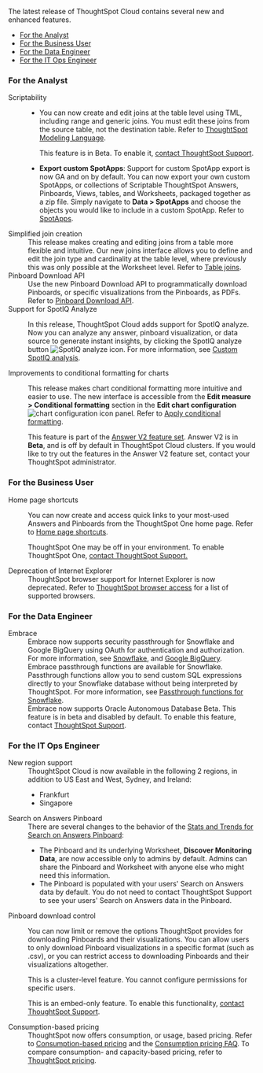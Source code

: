 The latest release of ThoughtSpot Cloud contains several new and enhanced features.

<ul>
<li><a href="{{ site.baseurl }}#feb-cloud-analyst">For the Analyst</a></li>
<li><a href="{{ site.baseurl }}#feb-cloud-business-user">For the Business User</a></li>
<li><a href="{{ site.baseurl }}#feb-cloud-data-engineer">For the Data Engineer</a></li>
<li><a href="{{ site.baseurl }}#feb-cloud-it-ops-engineer">For the IT Ops Engineer</a></li>
</ul>

<h3><a id="feb-cloud-analyst"></a>For the Analyst</h3>

<dl>
  <dlentry id="scriptability">
    <dt>Scriptability</dt>
    <dd><ul><li><p>You can now create and edit joins at the table level using TML, including range and generic joins. You must edit these joins from the source table, not the destination table. Refer to <a href="{{ site.baseurl }}/admin/ts-cloud/tml.html#syntax-tables">ThoughtSpot Modeling Language</a>.</p>
    <p>This feature is in Beta. To enable it, <a href="{{ site.baseurl }}/admin/misc/contact.html">contact ThoughtSpot Support</a>.</p></li>
    <li><strong>Export custom SpotApps</strong>: Support for custom SpotApp export is now GA and on by default. You can now export your own custom SpotApps, or collections of Scriptable ThoughtSpot Answers, Pinboards, Views, tables, and Worksheets, packaged together as a zip file. Simply navigate to <strong>Data > SpotApps</strong> and choose the objects you would like to include in a custom SpotApp. Refer to <a href="{{ site.baseurl }}/admin/ts-cloud/app-templates.html">SpotApps</a>.</li></ul>
</dd></dlentry>

 <dlentry id="simplified-join-creation">
  <dt>Simplified join creation</dt>
  <dd>This release makes creating and editing joins from a table more flexible and intuitive. Our new joins interface allows you to define and edit the join type and cardinality at the table level, where previously this was only possible at the Worksheet level. Refer to <a href="{{ site.baseurl }}/admin/worksheets/add-joins.html#table-join">Table joins</a>.
</dd></dlentry>

<dlentry id="pinboard-download-api">
  <dt>Pinboard Download API</dt>
  <dd>Use the new Pinboard Download API to programmatically download Pinboards, or specific visualizations from the Pinboards, as PDFs. Refer to <a href="{{ site.baseurl }}/reference/api/pinboard-download-api.html">Pinboard Download API</a>.
</dd></dlentry>

<dlentry id="spotiq-analyze">
  <dt>Support for SpotIQ Analyze</dt>
  <dd><p>In this release, ThoughtSpot Cloud adds support for SpotIQ analyze. Now you can analyze any answer, pinboard visualization, or data source to generate instant insights, by clicking the SpotIQ analyze button <img src="{{ site.baseurl }}/images/icon-lightbulb.png" alt="SpotIQ analyze icon" class="inline"/>. For more information, see <a href="{{ site.baseurl }}/spotiq/customization.html">Custom SpotIQ analysis</a>.</p></dd></dlentry>

<dlentry id="conditional-formatting">
<dt>Improvements to conditional formatting for charts</dt>
<dd><p>This release makes chart conditional formatting more intuitive and easier to use. The new interface is accessible from the <strong>Edit measure > Conditional formatting</strong> section in the <strong>Edit chart configuration</strong> <img src="{{ site.baseurl }}/images/icon-gear-10px.png" alt="chart configuration icon" class="inline"/> panel. Refer to <a href="{{ site.baseurl }}/end-user/search/apply-conditional-formatting.html#conditional-formatting-table">Apply conditional formatting</a>.</p>
<p>This feature is part of the <a href="{{ site.baseurl }}/admin/ts-cloud/answer-v2.html">Answer V2 feature set</a>. Answer V2 is in <strong>Beta</strong>, and is off by default in ThoughtSpot Cloud clusters. If you would like to try out the features in the Answer V2 feature set, contact your ThoughtSpot administrator.</p></dd>
</dlentry>

</dl>

<h3><a id="feb-cloud-business-user"></a>For the Business User</h3>

<dl>
<dlentry id="home-page-shortcuts">
<dt>Home page shortcuts</dt>
<dd><p>You can now create and access quick links to your most-used Answers and Pinboards from the ThoughtSpot One home page. Refer to <a href="{{ site.baseurl }}/end-user/thoughtspot-one/thoughtspot-one-homepage.html#quick-links">Home page shortcuts</a>.</p>
<p>ThoughtSpot One may be off in your environment. To enable ThoughtSpot One, <a href="{{ site.baseurl }}/admin/misc/contact.html">contact ThoughtSpot Support.</a></p></dd>
</dlentry>

<dlentry id="internet-explorer">
  <dt>Deprecation of Internet Explorer</dt>
<dd>ThoughtSpot browser support for Internet Explorer is now deprecated. Refer to <a href="{{ site.baseurl }}/end-user/accessing.html">ThoughtSpot browser access</a> for a list of supported browsers.</dd>
</dlentry>

</dl>

<h3><a id="feb-cloud-data-engineer"></a>For the Data Engineer</h3>

<dl>
<dlentry id="embrace">
<dt>Embrace</dt>
<dd>Embrace now supports security passthrough for Snowflake and Google BigQuery using OAuth for authentication and authorization. For more information, see <a href="{{ site.baseurl }}/admin/ts-cloud/ts-cloud-embrace-snowflake-add-connection.html">Snowflake</a>, and <a href="{{ site.baseurl }}/admin/ts-cloud/ts-cloud-embrace-gbq-add-connection.html">Google BigQuery</a>.</dd>
<dd>Embrace passthrough functions are available for Snowflake. Passthrough functions allow you to send custom SQL expressions directly to your Snowflake database without being interpreted by ThoughtSpot. For more information, see <a href="{{ site.baseurl }}/admin/ts-cloud/ts-cloud-embrace-snowflake-passthrough.html">Passthrough functions for Snowflake</a>.</dd>
<dd>Embrace now supports Oracle Autonomous Database <span class="label label-beta">Beta</span>. This feature is in beta and disabled by default. To enable this feature, contact <a href="{{ site.baseurl }}/admin/misc/contact.html">ThoughtSpot Support</a>.</dd>
</dlentry>
</dl>

<h3><a id="feb-cloud-it-ops-engineer"></a>For the IT Ops Engineer</h3>

<dl>
<dlentry id="new-region-support">
<dt>New region support</dt>
<dd>ThoughtSpot Cloud is now available in the following 2 regions, in addition to US East and West, Sydney, and Ireland:
<ul><li>Frankfurt</li>
<li>Singapore</li></ul></dd></dlentry>

<dlentry id="search-answers-pinboard">
<dt>Search on Answers Pinboard</dt>
<dd>There are several changes to the behavior of the <a href="{{ site.baseurl }}/admin/thoughtspot-one/query-intelligence-pinboard.html">Stats and Trends for Search on Answers Pinboard</a>:
<ul>
<li>The Pinboard and its underlying Worksheet, <strong>Discover Monitoring Data</strong>, are now accessible only to admins by default. Admins can share the Pinboard and Worksheet with anyone else who might need this information.</li>
<li>The Pinboard is populated with your users' Search on Answers data by default. You do not need to contact ThoughtSpot Support to see your users' Search on Answers data in the Pinboard.</li></ul></dd>
</dlentry>

<dlentry id="pinboard-download-control">
<dt>Pinboard download control</dt>
<dd><p>You can now limit or remove the options ThoughtSpot provides for downloading Pinboards and their visualizations. You can allow users to only download Pinboard visualizations in a specific format (such as .csv), or you can restrict access to downloading Pinboards and their visualizations altogether.</p>
<p>This is a cluster-level feature. You cannot configure permissions for specific users.</p>
<p>This is an embed-only feature. To enable this functionality, <a href="{{ site.baseurl }}/admin/misc/contact.html">contact ThoughtSpot Support</a>.</p></dd>
</dlentry>

<dlentry id="consumption-based-pricing">
<dt>Consumption-based pricing</dt>
<dd>ThoughtSpot now offers consumption, or usage, based pricing. Refer to <a href="{{ site.baseurl }}/admin/ts-cloud/consumption-pricing.html">Consumption-based pricing</a> and the <a href="{{ site.baseurl }}/admin/ts-cloud/consumption-pricing-faq.html">Consumption pricing FAQ</a>. To compare consumption- and capacity-based pricing, refer to <a href="https://www.thoughtspot.com/pricing" target="_blank">ThoughtSpot pricing</a>.</dd>
</dlentry>
</dl>
